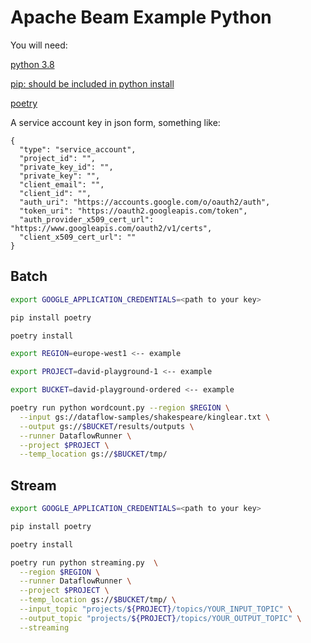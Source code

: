 # Apache Beam Example Python

You will need:

[python 3.8](https://www.python.org/downloads/)

[pip: should be included in python install](https://pip.pypa.io/en/stable/installing/)

[poetry](https://pypi.org/project/poetry/)

A service account key in json form, something like:
```
{
  "type": "service_account",
  "project_id": "",
  "private_key_id": "",
  "private_key": "",
  "client_email": "",
  "client_id": "",
  "auth_uri": "https://accounts.google.com/o/oauth2/auth",
  "token_uri": "https://oauth2.googleapis.com/token",
  "auth_provider_x509_cert_url": "https://www.googleapis.com/oauth2/v1/certs",
  "client_x509_cert_url": ""
}
```

## Batch

```bash
export GOOGLE_APPLICATION_CREDENTIALS=<path to your key>

pip install poetry

poetry install

export REGION=europe-west1 <-- example

export PROJECT=david-playground-1 <-- example

export BUCKET=david-playground-ordered <-- example

poetry run python wordcount.py --region $REGION \
  --input gs://dataflow-samples/shakespeare/kinglear.txt \
  --output gs://$BUCKET/results/outputs \
  --runner DataflowRunner \
  --project $PROJECT \
  --temp_location gs://$BUCKET/tmp/
```

## Stream

```bash
export GOOGLE_APPLICATION_CREDENTIALS=<path to your key>

pip install poetry

poetry install

poetry run python streaming.py  \
  --region $REGION \
  --runner DataflowRunner \
  --project $PROJECT \
  --temp_location gs://$BUCKET/tmp/ \
  --input_topic "projects/${PROJECT}/topics/YOUR_INPUT_TOPIC" \
  --output_topic "projects/${PROJECT}/topics/YOUR_OUTPUT_TOPIC" \
  --streaming
```
